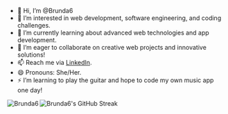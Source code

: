 - 👋 Hi, I’m @Brunda6
- 👀 I’m interested in web development, software engineering, and coding challenges.
- 🌱 I’m currently learning about advanced web technologies and app development.
- 💞️ I’m eager to collaborate on creative web projects and innovative solutions!
- 📫 Reach me via [LinkedIn]([www.linkedin.com/in/brunda-m](https://www.linkedin.com/in/brunda-m/?trk=public-profile-join-page)).
- 😄 Pronouns: She/Her.
- ⚡ I’m learning to play the guitar and hope to code my own music app one day!

<p><img align="left" src="https://github-readme-stats.vercel.app/api/top-langs?username=Brunda6&show_icons=true&locale=en&layout=compact" alt="Brunda6" /></p>

<img src="https://github-readme-streak-stats.herokuapp.com/?user=Brunda6" alt="Brunda6's GitHub Streak" style="display: block; margin: 0 auto;" />
